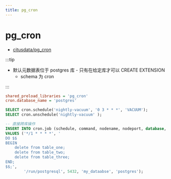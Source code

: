 ```yaml
---
title: pg_cron
---
```


# pg_cron

- [citusdata/pg_cron](https://github.com/citusdata/pg_cron)

:::tip

- 默认元数据表位于 postgres 库 - 只有在给定库才可以 CREATE EXTENSION
  - schema 为 cron

:::

```ini
shared_preload_libraries = 'pg_cron'
cron.database_name = 'postgres'
```

```sql
SELECT cron.schedule('nightly-vacuum', '0 3 * * *', 'VACUUM');
SELECT cron.unschedule('nightly-vacuum' );

-- 直接跨库操作
INSERT INTO cron.job (schedule, command, nodename, nodeport, database, username)
VALUES ('*/1 * * * *', '
DO $$
BEGIN
    delete from table_one;
    delete from table_two;
    delete from table_three;
END;
$$;',
        '/run/postgresql', 5432, 'my_dataabse', 'postgres');
```
